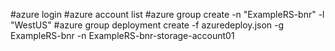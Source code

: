   #azure login
  #azure account list
  #azure group create -n "ExampleRS-bnr" -l "WestUS"
  #azure group deployment create -f azuredeploy.json -g ExampleRS-bnr -n ExampleRS-bnr-storage-account01